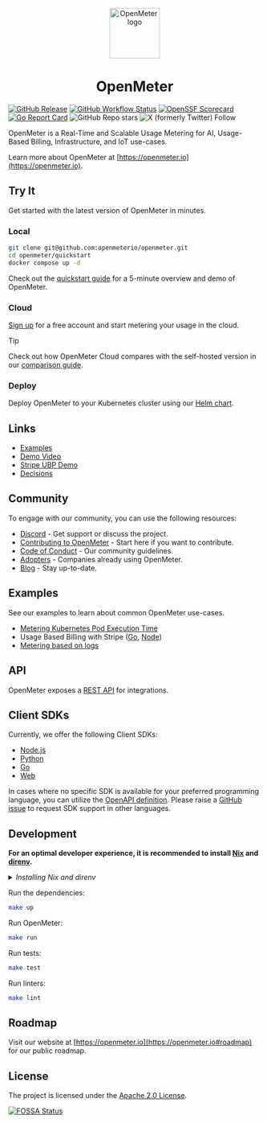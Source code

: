 <p align="center">
  <a href="https://openmeter.io">
    <img src="assets/logo.png" width="100" alt="OpenMeter logo" />
  </a>

  <h1 align="center">
    OpenMeter
  </h1>
</p>

[![GitHub Release](https://img.shields.io/github/v/release/openmeterio/openmeter?style=flat-square)](https://github.com/openmeterio/openmeter/releases/latest)
[![GitHub Workflow Status](https://img.shields.io/github/actions/workflow/status/openmeterio/openmeter/ci.yaml?style=flat-square)](https://github.com/openmeterio/openmeter/actions/workflows/ci.yaml)
[![OpenSSF Scorecard](https://api.securityscorecards.dev/projects/github.com/openmeterio/openmeter/badge?style=flat-square)](https://api.securityscorecards.dev/projects/github.com/openmeterio/openmeter)
[![Go Report Card](https://goreportcard.com/badge/github.com/openmeterio/openmeter?style=flat-square)](https://goreportcard.com/report/github.com/openmeterio/openmeter)
![GitHub Repo stars](https://img.shields.io/github/stars/openmeterio/openmeter)
![X (formerly Twitter) Follow](https://img.shields.io/twitter/follow/openmeterio?label=Follow)

OpenMeter is a Real-Time and Scalable Usage Metering for AI, Usage-Based Billing, Infrastructure, and IoT use-cases.

Learn more about OpenMeter at [https://openmeter.io](https://openmeter.io).

## Try It

Get started with the latest version of OpenMeter in minutes.

### Local

```sh
git clone git@github.com:openmeterio/openmeter.git
cd openmeter/quickstart
docker compose up -d
```

Check out the [quickstart guide](/quickstart) for a 5-minute overview and demo of OpenMeter.

### Cloud

[Sign up](https://openmeter.cloud) for a free account and start metering your usage in the cloud.

> [!TIP]
> Check out how OpenMeter Cloud compares with the self-hosted version in our [comparison guide](https://openmeter.io/docs/cloud#comparison).

### Deploy

Deploy OpenMeter to your Kubernetes cluster using our [Helm chart](https://openmeter.io/docs/manage/deploy/kubernetes).

## Links

- [Examples](/examples)
- [Demo Video](https://www.loom.com/share/c965e56f1df9450492e687dfb3c18b49)
- [Stripe UBP Demo](https://www.loom.com/share/bc1cfa1b7ed94e65bd3a82f9f0334d04)
- [Decisions](/docs/decisions)

## Community

To engage with our community, you can use the following resources:

- [Discord](https://discord.gg/nYH3ZQ3Xzq) - Get support or discuss the project.
- [Contributing to OpenMeter](CONTRIBUTING.md) - Start here if you want to contribute.
- [Code of Conduct](CODE_OF_CONDUCT.md) - Our community guidelines.
- [Adopters](ADOPTERS.md) - Companies already using OpenMeter.
- [Blog](https://openmeter.io/blog/) - Stay up-to-date.

## Examples

See our examples to learn about common OpenMeter use-cases.

- [Metering Kubernetes Pod Execution Time](/examples/collectors/kubernetes-pod-exec-time)
- Usage Based Billing with Stripe ([Go](https://github.com/openmeterio/examples/tree/main/export-stripe-go), [Node](https://github.com/openmeterio/examples/tree/main/export-stripe-node))
- [Metering based on logs](/examples/ingest-logs)

## API

OpenMeter exposes a [REST API](https://editor.swagger.io/?url=https://raw.githubusercontent.com/openmeterio/openmeter/main/api/openapi.yaml) for integrations.

## Client SDKs

Currently, we offer the following Client SDKs:

- [Node.js](/api/client/node)
- [Python](/api/client/python)
- [Go](/api/client/go)
- [Web](/api/client/web)

In cases where no specific SDK is available for your preferred programming language, you can utilize the [OpenAPI definition](https://github.com/openmeterio/openmeter/blob/main/api/openapi.yaml).
Please raise a [GitHub issue](https://github.com/openmeterio/openmeter/issues/new?assignees=&labels=area%2Fapi%2Ckind%2Ffeature&projects=&template=feature_request.yaml) to request SDK support in other languages.

## Development

**For an optimal developer experience, it is recommended to install [Nix](https://nixos.org/download.html) and [direnv](https://direnv.net/docs/installation.html).**

<details><summary><i>Installing Nix and direnv</i></summary><br>

**Note: These are instructions that _SHOULD_ work in most cases. Consult the links above for the official instructions for your OS.**

Install Nix:

```sh
sh <(curl -L https://nixos.org/nix/install) --daemon
```

Consult the [installation instructions](https://direnv.net/docs/installation.html) to install direnv using your package manager.

On MacOS:

```sh
brew install direnv
```

Install from binary builds:

```sh
curl -sfL https://direnv.net/install.sh | bash
```

The last step is to configure your shell to use direnv. For example for bash, add the following lines at the end of your `~/.bashrc`:

    eval "\$(direnv hook bash)"

**Then restart the shell.**

For other shells, see [https://direnv.net/docs/hook.html](https://direnv.net/docs/hook.html).

**MacOS specific instructions**

Nix may stop working after a MacOS upgrade. If it does, follow [these instructions](https://github.com/NixOS/nix/issues/3616#issuecomment-662858874).

<hr>
</details>

Run the dependencies:

```sh
make up
```

Run OpenMeter:

```sh
make run
```

Run tests:

```sh
make test
```

Run linters:

```sh
make lint
```

## Roadmap

Visit our website at [https://openmeter.io](https://openmeter.io#roadmap) for our public roadmap.

## License

The project is licensed under the [Apache 2.0 License](LICENSE).

[![FOSSA Status](https://app.fossa.com/api/projects/custom%2B38090%2Fgithub.com%2Fopenmeterio%2Fopenmeter.svg?type=large)](https://app.fossa.com/projects/custom%2B38090%2Fgithub.com%2Fopenmeterio%2Fopenmeter?ref=badge_large)
